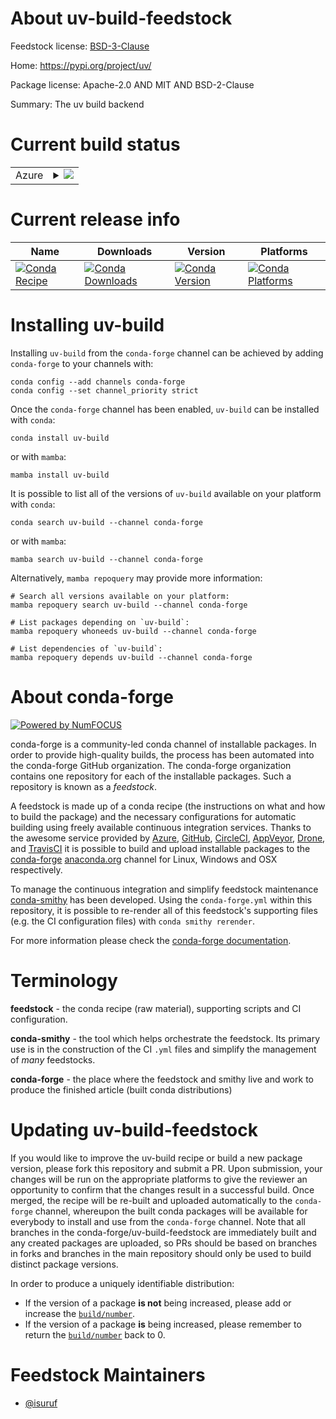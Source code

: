 About uv-build-feedstock
========================

Feedstock license: [BSD-3-Clause](https://github.com/conda-forge/uv-build-feedstock/blob/main/LICENSE.txt)

Home: https://pypi.org/project/uv/

Package license: Apache-2.0 AND MIT AND BSD-2-Clause

Summary: The uv build backend

Current build status
====================


<table>
    
  <tr>
    <td>Azure</td>
    <td>
      <details>
        <summary>
          <a href="https://dev.azure.com/conda-forge/feedstock-builds/_build/latest?definitionId=25460&branchName=main">
            <img src="https://dev.azure.com/conda-forge/feedstock-builds/_apis/build/status/uv-build-feedstock?branchName=main">
          </a>
        </summary>
        <table>
          <thead><tr><th>Variant</th><th>Status</th></tr></thead>
          <tbody><tr>
              <td>linux_64_is_python_minfalsepython3.10.____cpython</td>
              <td>
                <a href="https://dev.azure.com/conda-forge/feedstock-builds/_build/latest?definitionId=25460&branchName=main">
                  <img src="https://dev.azure.com/conda-forge/feedstock-builds/_apis/build/status/uv-build-feedstock?branchName=main&jobName=linux&configuration=linux%20linux_64_is_python_minfalsepython3.10.____cpython" alt="variant">
                </a>
              </td>
            </tr><tr>
              <td>linux_64_is_python_minfalsepython3.11.____cpython</td>
              <td>
                <a href="https://dev.azure.com/conda-forge/feedstock-builds/_build/latest?definitionId=25460&branchName=main">
                  <img src="https://dev.azure.com/conda-forge/feedstock-builds/_apis/build/status/uv-build-feedstock?branchName=main&jobName=linux&configuration=linux%20linux_64_is_python_minfalsepython3.11.____cpython" alt="variant">
                </a>
              </td>
            </tr><tr>
              <td>linux_64_is_python_minfalsepython3.12.____cpython</td>
              <td>
                <a href="https://dev.azure.com/conda-forge/feedstock-builds/_build/latest?definitionId=25460&branchName=main">
                  <img src="https://dev.azure.com/conda-forge/feedstock-builds/_apis/build/status/uv-build-feedstock?branchName=main&jobName=linux&configuration=linux%20linux_64_is_python_minfalsepython3.12.____cpython" alt="variant">
                </a>
              </td>
            </tr><tr>
              <td>linux_64_is_python_minfalsepython3.13.____cp313</td>
              <td>
                <a href="https://dev.azure.com/conda-forge/feedstock-builds/_build/latest?definitionId=25460&branchName=main">
                  <img src="https://dev.azure.com/conda-forge/feedstock-builds/_apis/build/status/uv-build-feedstock?branchName=main&jobName=linux&configuration=linux%20linux_64_is_python_minfalsepython3.13.____cp313" alt="variant">
                </a>
              </td>
            </tr><tr>
              <td>linux_64_is_python_mintruepython3.9.____cpython</td>
              <td>
                <a href="https://dev.azure.com/conda-forge/feedstock-builds/_build/latest?definitionId=25460&branchName=main">
                  <img src="https://dev.azure.com/conda-forge/feedstock-builds/_apis/build/status/uv-build-feedstock?branchName=main&jobName=linux&configuration=linux%20linux_64_is_python_mintruepython3.9.____cpython" alt="variant">
                </a>
              </td>
            </tr><tr>
              <td>linux_aarch64_is_python_minfalsepython3.10.____cpython</td>
              <td>
                <a href="https://dev.azure.com/conda-forge/feedstock-builds/_build/latest?definitionId=25460&branchName=main">
                  <img src="https://dev.azure.com/conda-forge/feedstock-builds/_apis/build/status/uv-build-feedstock?branchName=main&jobName=linux&configuration=linux%20linux_aarch64_is_python_minfalsepython3.10.____cpython" alt="variant">
                </a>
              </td>
            </tr><tr>
              <td>linux_aarch64_is_python_minfalsepython3.11.____cpython</td>
              <td>
                <a href="https://dev.azure.com/conda-forge/feedstock-builds/_build/latest?definitionId=25460&branchName=main">
                  <img src="https://dev.azure.com/conda-forge/feedstock-builds/_apis/build/status/uv-build-feedstock?branchName=main&jobName=linux&configuration=linux%20linux_aarch64_is_python_minfalsepython3.11.____cpython" alt="variant">
                </a>
              </td>
            </tr><tr>
              <td>linux_aarch64_is_python_minfalsepython3.12.____cpython</td>
              <td>
                <a href="https://dev.azure.com/conda-forge/feedstock-builds/_build/latest?definitionId=25460&branchName=main">
                  <img src="https://dev.azure.com/conda-forge/feedstock-builds/_apis/build/status/uv-build-feedstock?branchName=main&jobName=linux&configuration=linux%20linux_aarch64_is_python_minfalsepython3.12.____cpython" alt="variant">
                </a>
              </td>
            </tr><tr>
              <td>linux_aarch64_is_python_minfalsepython3.13.____cp313</td>
              <td>
                <a href="https://dev.azure.com/conda-forge/feedstock-builds/_build/latest?definitionId=25460&branchName=main">
                  <img src="https://dev.azure.com/conda-forge/feedstock-builds/_apis/build/status/uv-build-feedstock?branchName=main&jobName=linux&configuration=linux%20linux_aarch64_is_python_minfalsepython3.13.____cp313" alt="variant">
                </a>
              </td>
            </tr><tr>
              <td>linux_aarch64_is_python_mintruepython3.9.____cpython</td>
              <td>
                <a href="https://dev.azure.com/conda-forge/feedstock-builds/_build/latest?definitionId=25460&branchName=main">
                  <img src="https://dev.azure.com/conda-forge/feedstock-builds/_apis/build/status/uv-build-feedstock?branchName=main&jobName=linux&configuration=linux%20linux_aarch64_is_python_mintruepython3.9.____cpython" alt="variant">
                </a>
              </td>
            </tr><tr>
              <td>linux_ppc64le_is_python_minfalsepython3.10.____cpython</td>
              <td>
                <a href="https://dev.azure.com/conda-forge/feedstock-builds/_build/latest?definitionId=25460&branchName=main">
                  <img src="https://dev.azure.com/conda-forge/feedstock-builds/_apis/build/status/uv-build-feedstock?branchName=main&jobName=linux&configuration=linux%20linux_ppc64le_is_python_minfalsepython3.10.____cpython" alt="variant">
                </a>
              </td>
            </tr><tr>
              <td>linux_ppc64le_is_python_minfalsepython3.11.____cpython</td>
              <td>
                <a href="https://dev.azure.com/conda-forge/feedstock-builds/_build/latest?definitionId=25460&branchName=main">
                  <img src="https://dev.azure.com/conda-forge/feedstock-builds/_apis/build/status/uv-build-feedstock?branchName=main&jobName=linux&configuration=linux%20linux_ppc64le_is_python_minfalsepython3.11.____cpython" alt="variant">
                </a>
              </td>
            </tr><tr>
              <td>linux_ppc64le_is_python_minfalsepython3.12.____cpython</td>
              <td>
                <a href="https://dev.azure.com/conda-forge/feedstock-builds/_build/latest?definitionId=25460&branchName=main">
                  <img src="https://dev.azure.com/conda-forge/feedstock-builds/_apis/build/status/uv-build-feedstock?branchName=main&jobName=linux&configuration=linux%20linux_ppc64le_is_python_minfalsepython3.12.____cpython" alt="variant">
                </a>
              </td>
            </tr><tr>
              <td>linux_ppc64le_is_python_minfalsepython3.13.____cp313</td>
              <td>
                <a href="https://dev.azure.com/conda-forge/feedstock-builds/_build/latest?definitionId=25460&branchName=main">
                  <img src="https://dev.azure.com/conda-forge/feedstock-builds/_apis/build/status/uv-build-feedstock?branchName=main&jobName=linux&configuration=linux%20linux_ppc64le_is_python_minfalsepython3.13.____cp313" alt="variant">
                </a>
              </td>
            </tr><tr>
              <td>linux_ppc64le_is_python_mintruepython3.9.____cpython</td>
              <td>
                <a href="https://dev.azure.com/conda-forge/feedstock-builds/_build/latest?definitionId=25460&branchName=main">
                  <img src="https://dev.azure.com/conda-forge/feedstock-builds/_apis/build/status/uv-build-feedstock?branchName=main&jobName=linux&configuration=linux%20linux_ppc64le_is_python_mintruepython3.9.____cpython" alt="variant">
                </a>
              </td>
            </tr><tr>
              <td>osx_64_is_python_minfalsepython3.10.____cpython</td>
              <td>
                <a href="https://dev.azure.com/conda-forge/feedstock-builds/_build/latest?definitionId=25460&branchName=main">
                  <img src="https://dev.azure.com/conda-forge/feedstock-builds/_apis/build/status/uv-build-feedstock?branchName=main&jobName=osx&configuration=osx%20osx_64_is_python_minfalsepython3.10.____cpython" alt="variant">
                </a>
              </td>
            </tr><tr>
              <td>osx_64_is_python_minfalsepython3.11.____cpython</td>
              <td>
                <a href="https://dev.azure.com/conda-forge/feedstock-builds/_build/latest?definitionId=25460&branchName=main">
                  <img src="https://dev.azure.com/conda-forge/feedstock-builds/_apis/build/status/uv-build-feedstock?branchName=main&jobName=osx&configuration=osx%20osx_64_is_python_minfalsepython3.11.____cpython" alt="variant">
                </a>
              </td>
            </tr><tr>
              <td>osx_64_is_python_minfalsepython3.12.____cpython</td>
              <td>
                <a href="https://dev.azure.com/conda-forge/feedstock-builds/_build/latest?definitionId=25460&branchName=main">
                  <img src="https://dev.azure.com/conda-forge/feedstock-builds/_apis/build/status/uv-build-feedstock?branchName=main&jobName=osx&configuration=osx%20osx_64_is_python_minfalsepython3.12.____cpython" alt="variant">
                </a>
              </td>
            </tr><tr>
              <td>osx_64_is_python_minfalsepython3.13.____cp313</td>
              <td>
                <a href="https://dev.azure.com/conda-forge/feedstock-builds/_build/latest?definitionId=25460&branchName=main">
                  <img src="https://dev.azure.com/conda-forge/feedstock-builds/_apis/build/status/uv-build-feedstock?branchName=main&jobName=osx&configuration=osx%20osx_64_is_python_minfalsepython3.13.____cp313" alt="variant">
                </a>
              </td>
            </tr><tr>
              <td>osx_64_is_python_mintruepython3.9.____cpython</td>
              <td>
                <a href="https://dev.azure.com/conda-forge/feedstock-builds/_build/latest?definitionId=25460&branchName=main">
                  <img src="https://dev.azure.com/conda-forge/feedstock-builds/_apis/build/status/uv-build-feedstock?branchName=main&jobName=osx&configuration=osx%20osx_64_is_python_mintruepython3.9.____cpython" alt="variant">
                </a>
              </td>
            </tr><tr>
              <td>osx_arm64_is_python_minfalsepython3.10.____cpython</td>
              <td>
                <a href="https://dev.azure.com/conda-forge/feedstock-builds/_build/latest?definitionId=25460&branchName=main">
                  <img src="https://dev.azure.com/conda-forge/feedstock-builds/_apis/build/status/uv-build-feedstock?branchName=main&jobName=osx&configuration=osx%20osx_arm64_is_python_minfalsepython3.10.____cpython" alt="variant">
                </a>
              </td>
            </tr><tr>
              <td>osx_arm64_is_python_minfalsepython3.11.____cpython</td>
              <td>
                <a href="https://dev.azure.com/conda-forge/feedstock-builds/_build/latest?definitionId=25460&branchName=main">
                  <img src="https://dev.azure.com/conda-forge/feedstock-builds/_apis/build/status/uv-build-feedstock?branchName=main&jobName=osx&configuration=osx%20osx_arm64_is_python_minfalsepython3.11.____cpython" alt="variant">
                </a>
              </td>
            </tr><tr>
              <td>osx_arm64_is_python_minfalsepython3.12.____cpython</td>
              <td>
                <a href="https://dev.azure.com/conda-forge/feedstock-builds/_build/latest?definitionId=25460&branchName=main">
                  <img src="https://dev.azure.com/conda-forge/feedstock-builds/_apis/build/status/uv-build-feedstock?branchName=main&jobName=osx&configuration=osx%20osx_arm64_is_python_minfalsepython3.12.____cpython" alt="variant">
                </a>
              </td>
            </tr><tr>
              <td>osx_arm64_is_python_minfalsepython3.13.____cp313</td>
              <td>
                <a href="https://dev.azure.com/conda-forge/feedstock-builds/_build/latest?definitionId=25460&branchName=main">
                  <img src="https://dev.azure.com/conda-forge/feedstock-builds/_apis/build/status/uv-build-feedstock?branchName=main&jobName=osx&configuration=osx%20osx_arm64_is_python_minfalsepython3.13.____cp313" alt="variant">
                </a>
              </td>
            </tr><tr>
              <td>osx_arm64_is_python_mintruepython3.9.____cpython</td>
              <td>
                <a href="https://dev.azure.com/conda-forge/feedstock-builds/_build/latest?definitionId=25460&branchName=main">
                  <img src="https://dev.azure.com/conda-forge/feedstock-builds/_apis/build/status/uv-build-feedstock?branchName=main&jobName=osx&configuration=osx%20osx_arm64_is_python_mintruepython3.9.____cpython" alt="variant">
                </a>
              </td>
            </tr><tr>
              <td>win_64_is_python_minfalsepython3.10.____cpython</td>
              <td>
                <a href="https://dev.azure.com/conda-forge/feedstock-builds/_build/latest?definitionId=25460&branchName=main">
                  <img src="https://dev.azure.com/conda-forge/feedstock-builds/_apis/build/status/uv-build-feedstock?branchName=main&jobName=win&configuration=win%20win_64_is_python_minfalsepython3.10.____cpython" alt="variant">
                </a>
              </td>
            </tr><tr>
              <td>win_64_is_python_minfalsepython3.11.____cpython</td>
              <td>
                <a href="https://dev.azure.com/conda-forge/feedstock-builds/_build/latest?definitionId=25460&branchName=main">
                  <img src="https://dev.azure.com/conda-forge/feedstock-builds/_apis/build/status/uv-build-feedstock?branchName=main&jobName=win&configuration=win%20win_64_is_python_minfalsepython3.11.____cpython" alt="variant">
                </a>
              </td>
            </tr><tr>
              <td>win_64_is_python_minfalsepython3.12.____cpython</td>
              <td>
                <a href="https://dev.azure.com/conda-forge/feedstock-builds/_build/latest?definitionId=25460&branchName=main">
                  <img src="https://dev.azure.com/conda-forge/feedstock-builds/_apis/build/status/uv-build-feedstock?branchName=main&jobName=win&configuration=win%20win_64_is_python_minfalsepython3.12.____cpython" alt="variant">
                </a>
              </td>
            </tr><tr>
              <td>win_64_is_python_minfalsepython3.13.____cp313</td>
              <td>
                <a href="https://dev.azure.com/conda-forge/feedstock-builds/_build/latest?definitionId=25460&branchName=main">
                  <img src="https://dev.azure.com/conda-forge/feedstock-builds/_apis/build/status/uv-build-feedstock?branchName=main&jobName=win&configuration=win%20win_64_is_python_minfalsepython3.13.____cp313" alt="variant">
                </a>
              </td>
            </tr><tr>
              <td>win_64_is_python_mintruepython3.9.____cpython</td>
              <td>
                <a href="https://dev.azure.com/conda-forge/feedstock-builds/_build/latest?definitionId=25460&branchName=main">
                  <img src="https://dev.azure.com/conda-forge/feedstock-builds/_apis/build/status/uv-build-feedstock?branchName=main&jobName=win&configuration=win%20win_64_is_python_mintruepython3.9.____cpython" alt="variant">
                </a>
              </td>
            </tr>
          </tbody>
        </table>
      </details>
    </td>
  </tr>
</table>

Current release info
====================

| Name | Downloads | Version | Platforms |
| --- | --- | --- | --- |
| [![Conda Recipe](https://img.shields.io/badge/recipe-uv--build-green.svg)](https://anaconda.org/conda-forge/uv-build) | [![Conda Downloads](https://img.shields.io/conda/dn/conda-forge/uv-build.svg)](https://anaconda.org/conda-forge/uv-build) | [![Conda Version](https://img.shields.io/conda/vn/conda-forge/uv-build.svg)](https://anaconda.org/conda-forge/uv-build) | [![Conda Platforms](https://img.shields.io/conda/pn/conda-forge/uv-build.svg)](https://anaconda.org/conda-forge/uv-build) |

Installing uv-build
===================

Installing `uv-build` from the `conda-forge` channel can be achieved by adding `conda-forge` to your channels with:

```
conda config --add channels conda-forge
conda config --set channel_priority strict
```

Once the `conda-forge` channel has been enabled, `uv-build` can be installed with `conda`:

```
conda install uv-build
```

or with `mamba`:

```
mamba install uv-build
```

It is possible to list all of the versions of `uv-build` available on your platform with `conda`:

```
conda search uv-build --channel conda-forge
```

or with `mamba`:

```
mamba search uv-build --channel conda-forge
```

Alternatively, `mamba repoquery` may provide more information:

```
# Search all versions available on your platform:
mamba repoquery search uv-build --channel conda-forge

# List packages depending on `uv-build`:
mamba repoquery whoneeds uv-build --channel conda-forge

# List dependencies of `uv-build`:
mamba repoquery depends uv-build --channel conda-forge
```


About conda-forge
=================

[![Powered by
NumFOCUS](https://img.shields.io/badge/powered%20by-NumFOCUS-orange.svg?style=flat&colorA=E1523D&colorB=007D8A)](https://numfocus.org)

conda-forge is a community-led conda channel of installable packages.
In order to provide high-quality builds, the process has been automated into the
conda-forge GitHub organization. The conda-forge organization contains one repository
for each of the installable packages. Such a repository is known as a *feedstock*.

A feedstock is made up of a conda recipe (the instructions on what and how to build
the package) and the necessary configurations for automatic building using freely
available continuous integration services. Thanks to the awesome service provided by
[Azure](https://azure.microsoft.com/en-us/services/devops/), [GitHub](https://github.com/),
[CircleCI](https://circleci.com/), [AppVeyor](https://www.appveyor.com/),
[Drone](https://cloud.drone.io/welcome), and [TravisCI](https://travis-ci.com/)
it is possible to build and upload installable packages to the
[conda-forge](https://anaconda.org/conda-forge) [anaconda.org](https://anaconda.org/)
channel for Linux, Windows and OSX respectively.

To manage the continuous integration and simplify feedstock maintenance
[conda-smithy](https://github.com/conda-forge/conda-smithy) has been developed.
Using the ``conda-forge.yml`` within this repository, it is possible to re-render all of
this feedstock's supporting files (e.g. the CI configuration files) with ``conda smithy rerender``.

For more information please check the [conda-forge documentation](https://conda-forge.org/docs/).

Terminology
===========

**feedstock** - the conda recipe (raw material), supporting scripts and CI configuration.

**conda-smithy** - the tool which helps orchestrate the feedstock.
                   Its primary use is in the construction of the CI ``.yml`` files
                   and simplify the management of *many* feedstocks.

**conda-forge** - the place where the feedstock and smithy live and work to
                  produce the finished article (built conda distributions)


Updating uv-build-feedstock
===========================

If you would like to improve the uv-build recipe or build a new
package version, please fork this repository and submit a PR. Upon submission,
your changes will be run on the appropriate platforms to give the reviewer an
opportunity to confirm that the changes result in a successful build. Once
merged, the recipe will be re-built and uploaded automatically to the
`conda-forge` channel, whereupon the built conda packages will be available for
everybody to install and use from the `conda-forge` channel.
Note that all branches in the conda-forge/uv-build-feedstock are
immediately built and any created packages are uploaded, so PRs should be based
on branches in forks and branches in the main repository should only be used to
build distinct package versions.

In order to produce a uniquely identifiable distribution:
 * If the version of a package **is not** being increased, please add or increase
   the [``build/number``](https://docs.conda.io/projects/conda-build/en/latest/resources/define-metadata.html#build-number-and-string).
 * If the version of a package **is** being increased, please remember to return
   the [``build/number``](https://docs.conda.io/projects/conda-build/en/latest/resources/define-metadata.html#build-number-and-string)
   back to 0.

Feedstock Maintainers
=====================

* [@isuruf](https://github.com/isuruf/)

